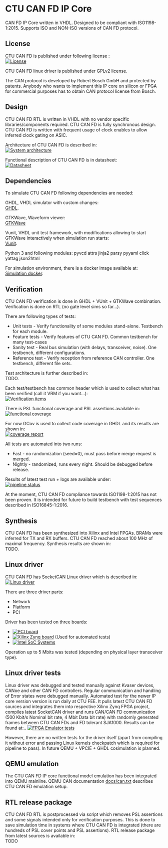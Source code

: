 # CTU CAN FD IP Core

CAN FD IP Core written in VHDL. Designed to be compliant with ISO1198-1:2015.
Supports ISO and NON-ISO versions of CAN FD protocol.

## License

CTU CAN FD is published under following license :  
[![License](https://img.shields.io/badge/License--black.svg)]( https://gitlab.fel.cvut.cz/canbus/ctucanfd_ip_core/blob/master/LICENSE)

CTU CAN FD linux driver is published under GPLv2 license.

The CAN protocol is developed by Robert Bosch GmbH and protected by patents.
Anybody who wants to implement this IP core on silicon or FPGA for commercial
purposes has to obtain CAN protocol license from Bosch.

## Design

CTU CAN FD RTL is written in VHDL with no vendor specific libraries/components required.
CTU CAN FD is fully synchronous design. CTU CAN FD is written with frequent usage of clock enables to allow inferred clock gating on ASIC.

Architecture of CTU CAN FD is described in:  
[![System architecture](https://img.shields.io/badge/System_architecture--blue.svg)]( http://canbus.pages.fel.cvut.cz/ctucanfd_ip_core/ctu_can_fd_architecture.pdf)

Functional description of CTU CAN FD is in datasheet:  
[![Datasheet](https://img.shields.io/badge/Datasheet--blue.svg)]( http://canbus.pages.fel.cvut.cz/ctucanfd_ip_core/Progdokum.pdf)

## Dependencies

To simulate CTU CAN FD following dependencies are needed:

GHDL, VHDL simulator with custom changes:  
[GHDL](https://github.com/Blebowski/ghdl).

GTKWave, Waveform viewer:  
[GTKWave](http://gtkwave.sourceforge.net/)

Vunit, VHDL unit test framework, with modifications allowing to start GTKWave interactively when simulation run starts:  
[Vunit](https://github.com/mjerabek/vunit).

Python 3 and following modules: pyvcd attrs jinja2 parsy pyyaml click yattag json2html

For simulation environment, there is a docker image available at:  
[Simulation docker](https://gitlab.com/canfd/server-tools/container_registry).


## Verification

CTU CAN FD verification is done in GHDL + VUnit + GTKWave combination. Verification is done
on RTL (no gate level sims so far...).

There are following types of tests:  
- Unit tests - Verify functionality of some modules stand-alone. Testbench for each module.
- Feature tests - Verify features of CTU CAN FD. Common testbench for many test-cases
- Sanity test - Real bus simulation (with delays, transceiver, noise). One testbench, different configurations.
- Reference test - Verify reception from reference CAN controller. One testbench, different file sets.

Test architecture is further described in:  
TODO.

Each test/testbench has common header which is used to collect what has been verified (call it VRM if you want...):  
[![Verification items](https://img.shields.io/badge/Verification_Items--yellow.svg)](http://canbus.pages.fel.cvut.cz/ctucanfd_ip_core/VRM.html)

There is PSL functional coverage and PSL assertions available in:  
[![functional coverage](https://img.shields.io/badge/functional%20coverage--orange.svg)](http://canbus.pages.fel.cvut.cz/ctucanfd_ip_core/functional_coverage/functional_coverage_report.html)

For now GCov is used to collect code coverage in GHDL and its results are shown in:  
[![coverage report](https://gitlab.fel.cvut.cz/canbus/ctucanfd_ip_core/badges/master/coverage.svg)](http://canbus.pages.fel.cvut.cz/ctucanfd_ip_core/coverage/)

All tests are automated into two runs:  
- Fast - no randomization (seed=0), must pass before merge request is merged.
- Nightly - randomized, runs every night. Should be debugged before release.

Results of latest test run + logs are available under:  
[![pipeline status](https://gitlab.fel.cvut.cz/canbus/ctucanfd_ip_core/badges/master/pipeline.svg)](http://canbus.pages.fel.cvut.cz/ctucanfd_ip_core/tests_fast.xml)

At the moment, CTU CAN FD compliance towards ISO1198-1:2015 has not been proven.
It is intended for future to build testbench with test sequences described in ISO16845-1:2016.

## Synthesis

CTU CAN FD has been synthesized into Xilinx and Intel FPGAs. BRAMs were inferred for
TX and RX buffers. CTU CAN FD reached about 100 MHz of maximal frequency. Synthesis
results are shown in:  
TODO.

## Linux driver

CTU CAN FD has SocketCAN Linux driver which is described in:  
[![Linux driver](https://img.shields.io/badge/Linux_driver--blue.svg)](http://canbus.pages.fel.cvut.cz/ctucanfd_ip_core/driver_doc/ctucanfd-driver.html)

There are three driver parts:  
- Network
- Platform
- PCI

Driver has been tested on three boards:
- [![PCI board](https://img.shields.io/badge/PCI_board--blue.svg)](https://gitlab.fel.cvut.cz/canbus/pcie-ctucanfd)
- [![Xilinx Zynq board](https://img.shields.io/badge/Zynq_board--blue.svg)](https://gitlab.fel.cvut.cz/canbus/zynq/zynq-can-sja1000-top) (Used for automated tests)
- [![Intel SoC Systems](https://img.shields.io/badge/Intel_SoC--blue.svg)](https://gitlab.fel.cvut.cz/canbus/intel-soc-ctucanfd)

Operation up to 5 Mbits was tested (depending on physical layer transceiver type).

## Linux driver tests

Linux driver was debugged and tested manually against Kvaser devices, CANoe and other CAN FD controllers. Regular communication
and handling of Error states were debugged manually. Automated test for the newer IP core version version is run daily at CTU FEE. It pulls latest CTU CAN FD sources and integrates them into respective Xilinx Zynq FPGA project, compiles latest SocketCAN driver and runs CAN/CAN FD communication (500 Kbit/s Nominal bit rate, 4 Mbit Data bit rate) with randomly generated frames between CTU CAN FDs and FD tolerant SJA1000. Results can be found at:..
[![FPGA Emulator tests](https://img.shields.io/badge/FPGA_Emulator_Tests--cyan.svg)](https://gitlab.fel.cvut.cz/canbus/zynq/zynq-can-sja1000-top/pipelines)

However, there are no written tests for the driver itself (apart from compiling it without error and passing Linux kernels checkpatch which is required for pipeline to pass). In future QEMU + VPCIE + GHDL cosimulation is planned.

## QEMU emulation

The CTU CAN FD IP core functional model emulation has been integrated into QEMU mainline. QEMU CAN documentation [docs/can.txt](https://git.qemu.org/?p=qemu.git;a=blob;f=docs/can.txt) describes CTU CAN FD emulation setup.

## RTL release package

CTU CAN FD RTL is postprocessed via script which removes PSL assertions and some signals intended only for verification purposes. This is done to save simulation time in systems where CTU CAN FD is integrated (there are hundreds of PSL cover points and PSL assertions). RTL release package from latest sources is available in:  
TODO


